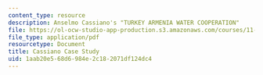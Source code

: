 ```yaml
---
content_type: resource
description: Anselmo Cassiano's "TURKEY ARMENIA WATER COOPERATION"
file: https://ol-ocw-studio-app-production.s3.amazonaws.com/courses/11-382-water-diplomacy-spring-2021/1aab20e568d6984e2c182071df124dc4_MIT11_382s21_Cassiano.pdf
file_type: application/pdf
resourcetype: Document
title: Cassiano Case Study
uid: 1aab20e5-68d6-984e-2c18-2071df124dc4
---
```

